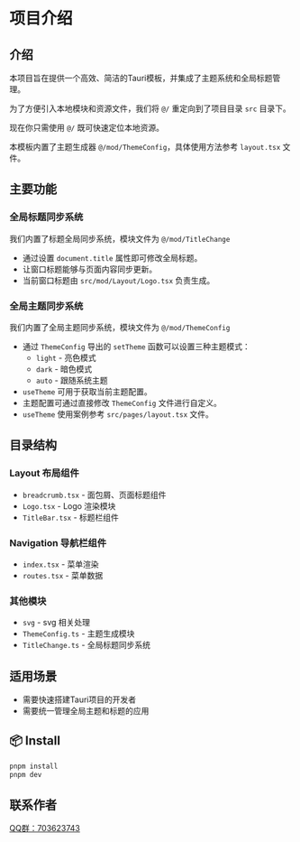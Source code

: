 # 项目介绍

## 介绍

本项目旨在提供一个高效、简洁的Tauri模板，并集成了主题系统和全局标题管理。

为了方便引入本地模块和资源文件，我们将 `@/` 重定向到了项目目录 `src` 目录下。

现在你只需使用 `@/` 既可快速定位本地资源。

本模板内置了主题生成器 `@/mod/ThemeConfig`，具体使用方法参考 `layout.tsx` 文件。

## 主要功能

### 全局标题同步系统

我们内置了标题全局同步系统，模块文件为 `@/mod/TitleChange`

- 通过设置 `document.title` 属性即可修改全局标题。
- 让窗口标题能够与页面内容同步更新。
- 当前窗口标题由 `src/mod/Layout/Logo.tsx` 负责生成。

### 全局主题同步系统

我们内置了全局主题同步系统，模块文件为 `@/mod/ThemeConfig`

- 通过 `ThemeConfig` 导出的 `setTheme` 函数可以设置三种主题模式：
  - `light` - 亮色模式
  - `dark` - 暗色模式
  - `auto` - 跟随系统主题
- `useTheme` 可用于获取当前主题配置。
- 主题配置可通过直接修改 `ThemeConfig` 文件进行自定义。
- `useTheme` 使用案例参考 `src/pages/layout.tsx` 文件。

## 目录结构

### Layout 布局组件

- `breadcrumb.tsx` - 面包屑、页面标题组件
- `Logo.tsx` - Logo 渲染模块
- `TitleBar.tsx` - 标题栏组件

### Navigation 导航栏组件

- `index.tsx` - 菜单渲染
- `routes.tsx` - 菜单数据

### 其他模块

- `svg` - svg 相关处理
- `ThemeConfig.ts` - 主题生成模块
- `TitleChange.ts` - 全局标题同步系统

## 适用场景

- 需要快速搭建Tauri项目的开发者
- 需要统一管理全局主题和标题的应用

## 📦 Install
```bash
pnpm install
pnpm dev
```

## 联系作者

[QQ群：703623743](https://qm.qq.com/q/9CDFgSJn2M)